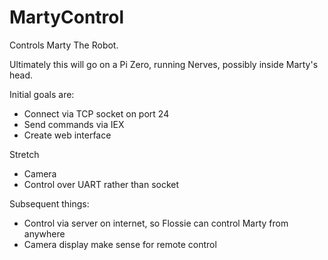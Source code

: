 # MartyControl

Controls Marty The Robot.

Ultimately this will go on a  Pi Zero, running Nerves, possibly inside Marty's head.

Initial goals are:

* Connect via TCP socket on port 24
* Send commands via IEX
* Create web interface

Stretch

* Camera
* Control over UART rather than socket

Subsequent things:

* Control via server on internet, so Flossie can control Marty from anywhere
* Camera display make sense for remote control
